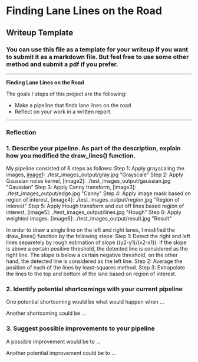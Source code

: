 # **Finding Lane Lines on the Road** 

## Writeup Template

### You can use this file as a template for your writeup if you want to submit it as a markdown file. But feel free to use some other method and submit a pdf if you prefer.

---

**Finding Lane Lines on the Road**

The goals / steps of this project are the following:
* Make a pipeline that finds lane lines on the road
* Reflect on your work in a written report


[//]: # (Image References)

[image1]: ./examples/grayscale.jpg "Grayscale"

---

### Reflection

### 1. Describe your pipeline. As part of the description, explain how you modified the draw_lines() function.

My pipeline consisted of 6 steps as follows: 
Step 1: Apply grayscaling the images,
[image1]: ./test_images_output/gray.jpg "Grayscale"
Step 2: Apply Gaussian noise kernel,
[image2]: ./test_images_output/gaussian.jpg "Gaussian"
Step 3: Apply Canny transform,
[image3]: ./test_images_output/edge.jpg "Canny"
Step 4: Apply image mask based on region of interest,
[image4]: ./test_images_output/region.jpg "Region of interest"
Step 5: Apply Hough transform and cut off lines based region of interest,
[image5]: ./test_images_output/lines.jpg "Hough"
Step 6: Apply weighted images.
[image6]: ./test_images_output/result.jpg "Result"

In order to draw a single line on the left and right lanes, I modified the draw_lines() function by the following steps:
Step 1: Detect the right and left lines separetely by rough estimation of slope ((y2-y1)/(x2-x1)). If the slope is above a certain positive threshold, the detected line is considered as the right line. The slope is below a certain negative threshold, on the other hand, the detected line is considered as the left line.
Step 2: Average the position of each of the lines by least-squares method.
Step 3: Extrapolate the lines to the top and bottom of the lane based on region of interest.

### 2. Identify potential shortcomings with your current pipeline


One potential shortcoming would be what would happen when ... 

Another shortcoming could be ...


### 3. Suggest possible improvements to your pipeline

A possible improvement would be to ...

Another potential improvement could be to ...
